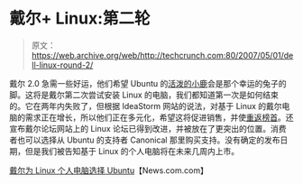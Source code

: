 # 戴尔+ Linux:第二轮

> 原文：<https://web.archive.org/web/http://techcrunch.com:80/2007/05/01/dell-linux-round-2/>

戴尔 2.0 急需一些好运，他们希望 Ubuntu 的[活泼的小鹿](https://web.archive.org/web/20200806020134/http://crunchgear.com/2007/04/19/ubuntu-feisty-fawn-shows-its-chops/)会是那个幸运的兔子的脚。这将是戴尔第二次尝试安装 Linux 的电脑，我们都知道第一次是如何结束的。它在两年内失败了，但根据 IdeaStorm 网站的说法，对基于 Linux 的戴尔电脑的需求正在增长，所以他们正在多元化，希望这将促进销售，并使[重返榜首](https://web.archive.org/web/20200806020134/http://crunchgear.com/2007/05/01/dude-youre-gonna-get-a-dell-at-a-store/)。还宣布戴尔论坛网站上的 Linux 论坛已得到改进，并被放在了更突出的位置。消费者也可以选择从 Ubuntu 的支持者 Canonical 那里购买支持。没有确定的发布日期，但是我们被告知基于 Linux 的个人电脑将在未来几周内上市。

[戴尔为 Linux 个人电脑选择 Ubuntu](https://web.archive.org/web/20200806020134/http://news.com.com/Dell+picks+Ubuntu+for+Linux+PCs/2100-7344_3-6180419.html?tag=nefd.lede)【News.com.com】